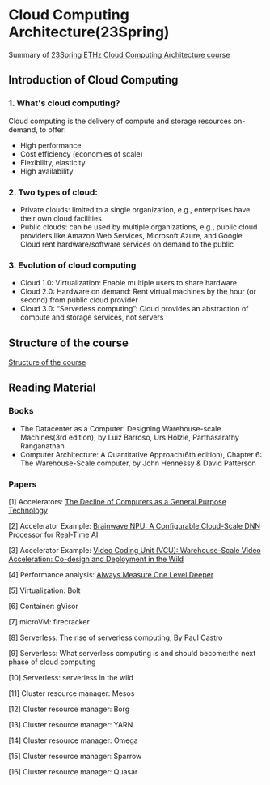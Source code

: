 # Cloud Computing Architecture(23Spring)
Summary of [23Spring ETHz Cloud Computing Architecture course](https://systems.ethz.ch/education/courses/2023-spring/cloud-computing-architecture.html)

## Introduction of Cloud Computing
### 1. What's cloud computing?
Cloud computing is the delivery of compute and storage resources on-demand, to offer:
- High performance
- Cost efficiency (economies of scale)
- Flexibility, elasticity
- High availability

### 2. Two types of cloud:
- Private clouds: limited to a single organization, e.g., enterprises have their own cloud facilities
- Public clouds: can be used by multiple organizations, e.g., public cloud providers like Amazon Web Services, Microsoft Azure, and Google Cloud rent hardware/software services on demand to the public

### 3. Evolution of cloud computing
- Cloud 1.0: Virtualization: Enable multiple users to share hardware
- Cloud 2.0: Hardware on demand: Rent virtual machines by the hour (or second) from public cloud provider
- Cloud 3.0: “Serverless computing”: Cloud provides an abstraction of compute and storage services, not servers

## Structure of the course
[Structure of the course](https://github.com/manyiw99/ETHz_CCA/blob/main/Cloud%20Computing%20Architecture.png)

## Reading Material
### Books
- The Datacenter as a Computer: Designing Warehouse-scale Machines(3rd edition), by Luiz Barroso, Urs Hölzle, Parthasarathy Ranganathan
- Computer Architecture: A Quantitative Approach(6th edition), Chapter 6: The Warehouse-Scale computer, by John Hennessy & David Patterson

### Papers
[1] Accelerators: [The Decline of Computers as a General Purpose Technology](https://cacm.acm.org/magazines/2021/3/250710-the-decline-of-computers-as-a-general-purpose-technology/fulltext)

[2] Accelerator Example: [Brainwave NPU: A Configurable Cloud-Scale DNN Processor for Real-Time AI](https://www.microsoft.com/en-us/research/uploads/prod/2018/06/ISCA18-Brainwave-CameraReady.pdf)

[3] Accelerator Example: [Video Coding Unit (VCU): Warehouse-Scale Video Acceleration: Co-design and Deployment in the Wild](https://research.google/pubs/pub50300/)

[4] Performance analysis: [Always Measure One Level Deeper](https://dl.acm.org/doi/pdf/10.1145/3213770)

[5] Virtualization: Bolt

[6] Container: gVisor

[7] microVM: firecracker

[8] Serverless: The rise of serverless computing, By Paul Castro

[9] Serverless: What serverless computing is and should become:the next phase of cloud computing

[10] Serverless: serverless in the wild 

[11] Cluster resource manager: Mesos

[12] Cluster resource manager: Borg

[13] Cluster resource manager: YARN

[14] Cluster resource manager: Omega

[15] Cluster resource manager: Sparrow

[16] Cluster resource manager: Quasar

